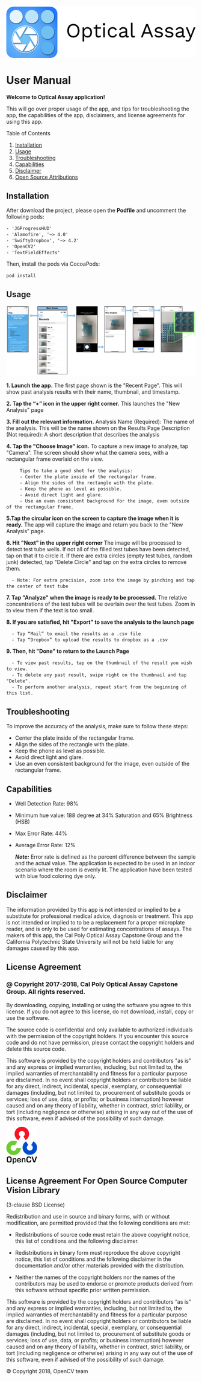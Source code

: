 ![](Logo.png "Title")
# User Manual


**Welcome to Optical Assay application!**

This will go over proper usage of the app, and tips for troubleshooting the app, the capabilities of the app, disclaimers, and license agreements for using this app.

Table of Contents
1. [Installation](#install)
1. [Usage](#usage)
2. [Troubleshooting](#troubleshooting)
3. [Capabilities](#capabilities)
4. [Disclaimer](#Disclaimer)
5. [Open Source Attributions](#attributions)

## Installation
After download the project, please open the **Podfile** and uncomment the following pods:

```
- 'JGProgressHUD'
- 'Alamofire', '~> 4.0'
- 'SwiftyDropbox', '~> 4.2'
- 'OpenCV2'
- 'TextFieldEffects'
```

Then, install the pods via CocoaPods:
```
pod install
```

## Usage

![](flow.png "flow")

**1. Launch the app.** The first page shown is the "Recent Page". This will show past analysis results with their name, thumbnail, and timestamp.

**2. Tap the “+” icon in the upper right corner.** This launches the "New Analysis" page

**3. Fill out the relevant information.** Analysis Name (Required): The name of the analysis. This will be the name shown on the Results Page Description (Not required): A short description that describes the analysis

**4. Tap the "Choose Image" icon.** To capture a new image to analyze, tap "Camera". The screen should show what the camera sees, with a rectangular frame overlaid on the view.

         Tips to take a good shot for the analysis:
         - Center the plate inside of the rectangular frame.
         - Align the sides of the rectangle with the plate.
         - Keep the phone as level as possible.
         - Avoid direct light and glare.
         - Use an even consistent background for the image, even outside of the rectangular frame.

**5.Tap the circular icon on the screen to capture the image when it is ready.** The app will capture the image and return you back to the "New Analysis" page.

**6. Hit "Next" in the upper right corner** The image will be processed to detect test tube wells. If not all of the filled test tubes have been detected, tap on that it to circle it. If there are extra circles (empty test tubes, random junk) detected, tap "Delete Circle" and tap on the extra circles to remove them.

      - Note: For extra precision, zoom into the image by pinching and tap the center of test tube

**7. Tap "Analyze" when the image is ready to be processed.** The relative concentrations of the test tubes will be overlain over the test tubes. Zoom in to view them if the text is too small.

**8. If you are satisfied, hit "Export" to save the analysis to the launch page**

      - Tap “Mail” to email the results as a .csv file
      - Tap “Dropbox” to upload the results to dropbox as a .csv

**9. Then, hit "Done" to return to the Launch Page**

      - To view past results, tap on the thumbnail of the result you wish to view.
      - To delete any past result, swipe right on the thumbnail and tap "Delete".
      - To perform another analysis, repeat start from the beginning of this list.

## Troubleshooting
To improve the accuracy of the analysis, make sure to follow these steps:

-  Center the plate inside of the rectangular frame.
-  Align the sides of the rectangle with the plate.
-  Keep the phone as level as possible.
-  Avoid direct light and glare.
-  Use an even consistent background for the image, even outside of the rectangular frame.

## Capabilities
-  Well Detection Rate: 98%
-  Minimum hue value: 188 degree at 34% Saturation and 65% Brightness (HSB)
-  Max Error Rate: 44%
-  Average Error Rate: 12%

      ***Note:***
      Error rate is defined as the percent difference between the sample and the actual value.
      The application is expected to be used in an indoor scenario where the room is evenly lit.
      The application have been tested with blue food coloring dye only.

## Disclaimer
The information provided by this app is not intended or implied to be a substitute for professional medical advice, diagnosis or treatment. This app is not intended or implied to to be a replacement for a proper microplate reader, and is only to be used for estimating concentrations of assays. The makers of this app, the Cal Poly Optical Assay Capstone Group and the California Polytechnic State University will not be held liable for any damages caused by this app.

## License Agreement
### @ Copyright 2017-2018, Cal Poly Optical Assay Capstone Group. All rights reserved.

By downloading, copying, installing or using the software you agree to this license. If you do not agree to this license, do not download, install, copy or use the software.

The source code is confidential and only available to authorized individuals with the permission of the copyright holders. If you encounter this source code and do not have permission, please contact the copyright holders and delete this source code.

This software is provided by the copyright holders and contributors "as is" and any express or implied warranties, including, but not limited to, the implied warranties of merchantability and fitness for a particular purpose are disclaimed. In no event shall copyright holders or contributors be liable for any direct, indirect, incidental, special, exemplary, or consequential damages (including, but not limited to, procurement of substitute goods or services; loss of use, data, or profits; or business interruption) however caused and on any theory of liability, whether in contract, strict liability, or tort (including negligence or otherwise) arising in any way out of the use of this software, even if advised of the possibility of such damage.

![](OpenCVLogo.png "Title")
## License Agreement For Open Source Computer Vision Library

(3-clause BSD License)

Redistribution and use in source and binary forms, with or without modification, are permitted provided that the following conditions are met:

- Redistributions of source code must retain the above copyright notice, this list of conditions and the following disclaimer.

- Redistributions in binary form must reproduce the above copyright notice, this list of conditions and the following disclaimer in the documentation and/or other materials provided with the distribution.

- Neither the names of the copyright holders nor the names of the contributors may be used to endorse or promote products derived from this software without specific prior written permission.

This software is provided by the copyright holders and contributors “as is” and any express or implied warranties, including, but not limited to, the implied warranties of merchantability and fitness for a particular purpose are disclaimed. In no event shall copyright holders or contributors be liable for any direct, indirect, incidental, special, exemplary, or consequential damages (including, but not limited to, procurement of substitute goods or services; loss of use, data, or profits; or business interruption) however caused and on any theory of liability, whether in contract, strict liability, or tort (including negligence or otherwise) arising in any way out of the use of this software, even if advised of the possibility of such damage.

© Copyright 2018, OpenCV team
